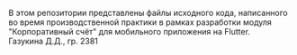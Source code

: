 В этом репозитории представлены файлы исходного кода, написанного во время производственной практики в рамках разработки модуля "Корпоративный счёт" для мобильного приложения на Flutter.  
Газукина Д.Д., гр. 2381
